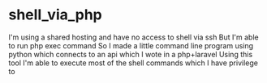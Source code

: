 # shell_via_php

I'm using a shared hosting and have no access to shell via ssh
But I'm able to run php exec command
So I made a little command line program using python which connects to an api which I wote in a php+laravel 
Using this tool I'm able to execute most of the shell commands which I have privilege to
